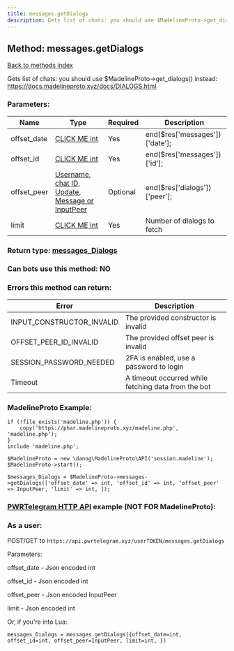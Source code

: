 ```yaml
---
title: messages.getDialogs
description: Gets list of chats: you should use $MadelineProto->get_dialogs() instead: https://docs.madelineproto.xyz/docs/DIALOGS.html
---
```

## Method: messages.getDialogs  
[Back to methods index](index.md)


Gets list of chats: you should use $MadelineProto->get_dialogs() instead: https://docs.madelineproto.xyz/docs/DIALOGS.html

### Parameters:

| Name     |    Type       | Required | Description |
|----------|---------------|----------|-------------|
|offset\_date|[CLICK ME int](../types/int.md) | Yes|end($res['messages'])['date'];|
|offset\_id|[CLICK ME int](../types/int.md) | Yes|end($res['messages'])['id'];|
|offset\_peer|[Username, chat ID, Update, Message or InputPeer](../types/InputPeer.md) | Optional|end($res['dialogs'])['peer'];|
|limit|[CLICK ME int](../types/int.md) | Yes|Number of dialogs to fetch|


### Return type: [messages\_Dialogs](../types/messages_Dialogs.md)

### Can bots use this method: **NO**


### Errors this method can return:

| Error    | Description   |
|----------|---------------|
|INPUT_CONSTRUCTOR_INVALID|The provided constructor is invalid|
|OFFSET_PEER_ID_INVALID|The provided offset peer is invalid|
|SESSION_PASSWORD_NEEDED|2FA is enabled, use a password to login|
|Timeout|A timeout occurred while fetching data from the bot|


### MadelineProto Example:


```
if (!file_exists('madeline.php')) {
    copy('https://phar.madelineproto.xyz/madeline.php', 'madeline.php');
}
include 'madeline.php';

$MadelineProto = new \danog\MadelineProto\API('session.madeline');
$MadelineProto->start();

$messages_Dialogs = $MadelineProto->messages->getDialogs(['offset_date' => int, 'offset_id' => int, 'offset_peer' => InputPeer, 'limit' => int, ]);
```

### [PWRTelegram HTTP API](https://pwrtelegram.xyz) example (NOT FOR MadelineProto):



### As a user:

POST/GET to `https://api.pwrtelegram.xyz/userTOKEN/messages.getDialogs`

Parameters:

offset_date - Json encoded int

offset_id - Json encoded int

offset_peer - Json encoded InputPeer

limit - Json encoded int




Or, if you're into Lua:

```
messages_Dialogs = messages.getDialogs({offset_date=int, offset_id=int, offset_peer=InputPeer, limit=int, })
```

